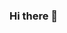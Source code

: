 ### Hi there 👋

<!--
**Rehan6225/Rehan6225** is a ✨ _special_ ✨ repository because its `README.md` (this file) appears on your GitHub profile.



🔭 I’m currently working on 30days 30projects
🌱 I’m currently learning ...react
👯 I’m looking to collaborate on ...web dev projects
🤔 I’m looking for help with ...database management system
💬 Ask me about ...anything
<-- 📫 How to reach me: ...
- 😄 Pronouns: ...
- ⚡ Fun fact: ...
-->

